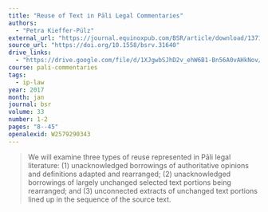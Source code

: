 ```yaml
---
title: "Reuse of Text in Pāli Legal Commentaries"
authors:
  - "Petra Kieffer-Pülz"
external_url: "https://journal.equinoxpub.com/BSR/article/download/13718/15964/20783"
source_url: "https://doi.org/10.1558/bsrv.31640"
drive_links:
  - "https://drive.google.com/file/d/1XJgwbSJhD2v_ehW6B1-Bn56A0vAHkNov/view?usp=drivesdk"
course: pali-commentaries
tags:
  - ip-law
year: 2017
month: jan
journal: bsr
volume: 33
number: 1-2
pages: "8--45"
openalexid: W2579290343
---
```


> We will examine three types of reuse represented in Pāli legal literature: (1) unacknowledged borrowings of authoritative opinions and definitions adapted and rearranged; (2) unacknowledged borrowings of largely unchanged selected text portions being rearranged; and (3) unconnected extracts of unchanged text portions lined up in the sequence of the source text.

